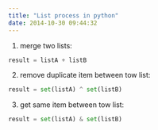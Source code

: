 ```yaml
---
title: "List process in python"
date: 2014-10-30 09:44:32
---
```


1. merge two lists:

```python
result = listA + listB
```

2. remove duplicate item between tow list:

```python
result = set(listA) ^ set(listB)
```

3. get same item between tow list:

```python
result = set(listA) & set(listB)
```
